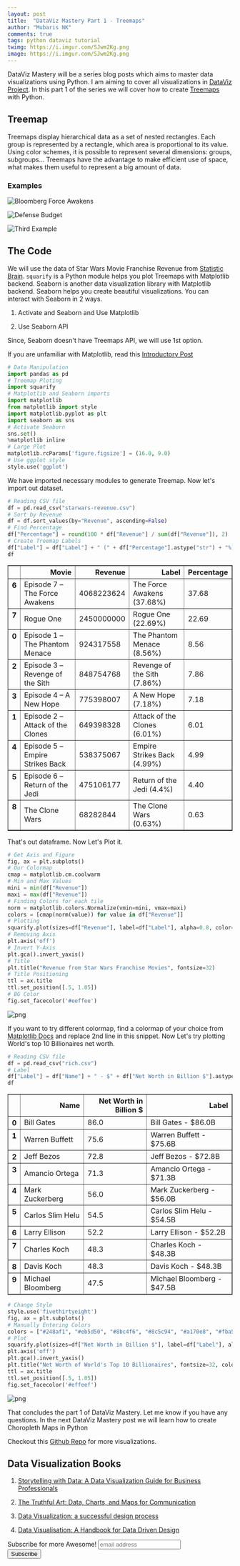 ```yaml
---
layout: post
title:  "DataViz Mastery Part 1 - Treemaps"
author: "Mubaris NK"
comments: true
tags: python dataviz tutorial
twimg: https://i.imgur.com/SJwm2Kg.png
image: https://i.imgur.com/SJwm2Kg.png
---
```


DataViz Mastery will be a series blog posts which aims to master data visualizations using Python. I am aiming to cover all visualizations in [DataViz Project](http://datavizproject.com/). In this part 1 of the series we will cover how to create [Treemaps](http://datavizproject.com/data-type/treemap/) with Python.

## Treemap

Treemaps display hierarchical data as a set of nested rectangles. Each group is represented by a rectangle, which area is proportional to its value. Using color schemes, it is possible to represent several dimensions: groups, subgroups… Treemaps have the advantage to make efficient use of space, what makes them useful to represent a big amount of data.

### Examples

![Bloomberg Force Awakens](https://i.imgur.com/6qYatVp.png)

![Defense Budget](https://i.imgur.com/SJwm2Kg.png)

![Third Example](https://i.imgur.com/VSpdfU8.png)

## The Code

We will use the data of Star Wars Movie Franchise Revenue from [Statistic Brain](http://www.statisticbrain.com/star-wars-total-franchise-revenue/). `squarify` is a Python module helps you plot Treemaps with Matplotlib backend. Seaborn is another data visualization library with Matplotlib backend. Seaborn helps you create beautiful visualizations. You can interact with Seaborn in 2 ways.

1) Activate and Seaborn and Use Matplotlib

2) Use Seaborn API

Since, Seaborn doesn't have Treemaps API, we will use 1st option.

If you are unfamiliar with Matplotlib, read this [Introductory Post](https://mubaris.com/2017-09-26/introduction-to-data-visualizations-using-python)


```python
# Data Manipulation
import pandas as pd
# Treemap Ploting
import squarify
# Matplotlib and Seaborn imports
import matplotlib
from matplotlib import style
import matplotlib.pyplot as plt
import seaborn as sns
# Activate Seaborn
sns.set()
%matplotlib inline
# Large Plot
matplotlib.rcParams['figure.figsize'] = (16.0, 9.0)
# Use ggplot style
style.use('ggplot')
```

We have imported necessary modules to generate Treemap. Now let's import out dataset.


```python
# Reading CSV file
df = pd.read_csv("starwars-revenue.csv")
# Sort by Revenue
df = df.sort_values(by="Revenue", ascending=False)
# Find Percentage
df["Percentage"] = round(100 * df["Revenue"] / sum(df["Revenue"]), 2)
# Create Treemap Labels
df["Label"] = df["Label"] + " (" + df["Percentage"].astype("str") + "%)"
df
```




<div>
<style>
    .dataframe thead tr:only-child th {
        text-align: right;
    }

    .dataframe thead th {
        text-align: left;
    }

    .dataframe tbody tr th {
        vertical-align: top;
    }
</style>
<table border="1" class="dataframe">
  <thead>
    <tr style="text-align: right;">
      <th></th>
      <th>Movie</th>
      <th>Revenue</th>
      <th>Label</th>
      <th>Percentage</th>
    </tr>
  </thead>
  <tbody>
    <tr>
      <th>6</th>
      <td>Episode 7 – The Force Awakens</td>
      <td>4068223624</td>
      <td>The Force Awakens (37.68%)</td>
      <td>37.68</td>
    </tr>
    <tr>
      <th>7</th>
      <td>Rogue One</td>
      <td>2450000000</td>
      <td>Rogue One (22.69%)</td>
      <td>22.69</td>
    </tr>
    <tr>
      <th>0</th>
      <td>Episode 1 – The Phantom Menace</td>
      <td>924317558</td>
      <td>The Phantom Menace (8.56%)</td>
      <td>8.56</td>
    </tr>
    <tr>
      <th>2</th>
      <td>Episode 3 – Revenge of the Sith</td>
      <td>848754768</td>
      <td>Revenge of the Sith (7.86%)</td>
      <td>7.86</td>
    </tr>
    <tr>
      <th>3</th>
      <td>Episode 4 – A New Hope</td>
      <td>775398007</td>
      <td>A New Hope (7.18%)</td>
      <td>7.18</td>
    </tr>
    <tr>
      <th>1</th>
      <td>Episode 2 – Attack of the Clones</td>
      <td>649398328</td>
      <td>Attack of the Clones (6.01%)</td>
      <td>6.01</td>
    </tr>
    <tr>
      <th>4</th>
      <td>Episode 5 – Empire Strikes Back</td>
      <td>538375067</td>
      <td>Empire Strikes Back (4.99%)</td>
      <td>4.99</td>
    </tr>
    <tr>
      <th>5</th>
      <td>Episode 6 – Return of the Jedi</td>
      <td>475106177</td>
      <td>Return of the Jedi (4.4%)</td>
      <td>4.40</td>
    </tr>
    <tr>
      <th>8</th>
      <td>The Clone Wars</td>
      <td>68282844</td>
      <td>The Clone Wars (0.63%)</td>
      <td>0.63</td>
    </tr>
  </tbody>
</table>
</div>



That's out dataframe. Now Let's Plot it.


```python
# Get Axis and Figure
fig, ax = plt.subplots()
# Our Colormap
cmap = matplotlib.cm.coolwarm
# Min and Max Values
mini = min(df["Revenue"])
maxi = max(df["Revenue"])
# Finding Colors for each tile
norm = matplotlib.colors.Normalize(vmin=mini, vmax=maxi)
colors = [cmap(norm(value)) for value in df["Revenue"]]
# Plotting
squarify.plot(sizes=df["Revenue"], label=df["Label"], alpha=0.8, color=colors)
# Removing Axis
plt.axis('off')
# Invert Y-Axis
plt.gca().invert_yaxis()
# Title
plt.title("Revenue from Star Wars Franchise Movies", fontsize=32)
# Title Positioning
ttl = ax.title
ttl.set_position([.5, 1.05])
# BG Color
fig.set_facecolor('#eeffee')
```


![png](https://mubaris.com/files/images/output_5_0_1.png)


If you want to try different colormap, find a colormap of your choice from [Matplotlib Docs](https://matplotlib.org/examples/color/colormaps_reference.html) and replace 2nd line in this snippet. Now Let's try plotting World's top 10 Billionaires net worth.


```python
# Reading CSV file
df = pd.read_csv("rich.csv")
# Label
df["Label"] = df["Name"] + " - $" + df["Net Worth in Billion $"].astype("str") + "B"
df
```




<div>
<style>
    .dataframe thead tr:only-child th {
        text-align: right;
    }

    .dataframe thead th {
        text-align: left;
    }

    .dataframe tbody tr th {
        vertical-align: top;
    }
</style>
<table border="1" class="dataframe">
  <thead>
    <tr style="text-align: right;">
      <th></th>
      <th>Name</th>
      <th>Net Worth in Billion $</th>
      <th>Label</th>
    </tr>
  </thead>
  <tbody>
    <tr>
      <th>0</th>
      <td>Bill Gates</td>
      <td>86.0</td>
      <td>Bill Gates - $86.0B</td>
    </tr>
    <tr>
      <th>1</th>
      <td>Warren Buffett</td>
      <td>75.6</td>
      <td>Warren Buffett - $75.6B</td>
    </tr>
    <tr>
      <th>2</th>
      <td>Jeff Bezos</td>
      <td>72.8</td>
      <td>Jeff Bezos - $72.8B</td>
    </tr>
    <tr>
      <th>3</th>
      <td>Amancio Ortega</td>
      <td>71.3</td>
      <td>Amancio Ortega - $71.3B</td>
    </tr>
    <tr>
      <th>4</th>
      <td>Mark Zuckerberg</td>
      <td>56.0</td>
      <td>Mark Zuckerberg - $56.0B</td>
    </tr>
    <tr>
      <th>5</th>
      <td>Carlos Slim Helu</td>
      <td>54.5</td>
      <td>Carlos Slim Helu - $54.5B</td>
    </tr>
    <tr>
      <th>6</th>
      <td>Larry Ellison</td>
      <td>52.2</td>
      <td>Larry Ellison - $52.2B</td>
    </tr>
    <tr>
      <th>7</th>
      <td>Charles Koch</td>
      <td>48.3</td>
      <td>Charles Koch - $48.3B</td>
    </tr>
    <tr>
      <th>8</th>
      <td>Davis Koch</td>
      <td>48.3</td>
      <td>Davis Koch - $48.3B</td>
    </tr>
    <tr>
      <th>9</th>
      <td>Michael Bloomberg</td>
      <td>47.5</td>
      <td>Michael Bloomberg - $47.5B</td>
    </tr>
  </tbody>
</table>
</div>




```python
# Change Style
style.use('fivethirtyeight')
fig, ax = plt.subplots()
# Manually Entering Colors
colors = ["#248af1", "#eb5d50", "#8bc4f6", "#8c5c94", "#a170e8", "#fba521", "#75bc3f"]
# Plot
squarify.plot(sizes=df["Net Worth in Billion $"], label=df["Label"], alpha=0.9, color=colors)
plt.axis('off')
plt.gca().invert_yaxis()
plt.title("Net Worth of World's Top 10 Billionaires", fontsize=32, color="Black")
ttl = ax.title
ttl.set_position([.5, 1.05])
fig.set_facecolor('#effeef')
```


![png](https://mubaris.com/files/images/output_8_0_1.png)


That concludes the part 1 of DataViz Mastery. Let me know if you have any questions. In the next DataViz Mastery post we will learn how to create Choropleth Maps in Python

Checkout this [Github Repo](https://github.com/mubaris/dataviz-gallery/) for more visualizations.

## Data Visualization Books

1) <a href="http://amzn.to/2iww3ab" target="_blank">Storytelling with Data: A Data Visualization Guide for Business Professionals</a>

2) <a href="http://amzn.to/2zf20vp" target="_blank">The Truthful Art: Data, Charts, and Maps for Communication</a>

3) <a href="http://amzn.to/2ixm7gC" target="_blank">Data Visualization: a successful design process</a>

4) <a href="http://amzn.to/2herZ1K" target="_blank">Data Visualisation: A Handbook for Data Driven Design</a>

<div id="mc_embed_signup">
<form action="//mubaris.us16.list-manage.com/subscribe/post?u=f9e9a4985cce81e89169df2bf&amp;id=3654da5463" method="post" id="mc-embedded-subscribe-form" name="mc-embedded-subscribe-form" class="validate" target="_blank" novalidate>
    <div id="mc_embed_signup_scroll">
    <label for="mce-EMAIL">Subscribe for more Awesome!</label>
    <input type="email" value="" name="EMAIL" class="email" id="mce-EMAIL" placeholder="email address" required>
    <!-- real people should not fill this in and expect good things - do not remove this or risk form bot signups-->
    <div style="position: absolute; left: -5000px;" aria-hidden="true"><input type="text" name="b_f9e9a4985cce81e89169df2bf_3654da5463" tabindex="-1" value=""></div>
    <div class="clear"><input type="submit" value="Subscribe" name="subscribe" id="mc-embedded-subscribe" class="button"></div>
    </div>
</form>
</div>
